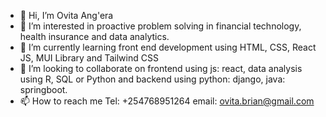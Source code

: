 - 👋 Hi, I’m Ovita Ang'era
- 👀 I’m interested in proactive problem solving in financial technology, health insurance and data analytics.
- 🌱 I’m currently learning front end development using HTML, CSS, React JS, MUI Library and Tailwind CSS
- 💞️ I’m looking to collaborate on frontend using js: react, data analysis using R, SQL or Python and backend using python: django, java: springboot.
- 📫 How to reach me Tel: +254768951264 email: ovita.brian@gmail.com

<!---
ovita-angera/ovita-angera is a ✨ special ✨ repository because its `README.md` (this file) appears on your GitHub profile.
You can click the Preview link to take a look at your changes.
--->
